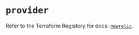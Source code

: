 # `provider`

Refer to the Terraform Registory for docs: [`newrelic`](https://registry.terraform.io/providers/newrelic/newrelic/3.27.7/docs).
